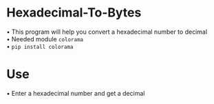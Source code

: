 # Hexadecimal-To-Bytes
• This program will help you convert a hexadecimal number to decimal  
• Needed module ```colorama```  
• ```pip install colorama```

# Use
• Enter a hexadecimal number and get a decimal
